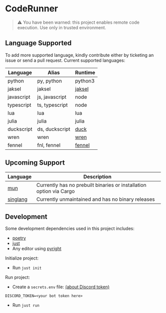 # CodeRunner

> ⚠ You have been warned: this project enables remote code execution. Use only in trusted environment.

## Language Supported

To add more supported language, kindly contribute either by ticketing an issue or send a pull request. Current supported languages:

| Language   | Alias          | Runtime          |
| ---------- | -------------- | ---------------- |
| python     | py, python     | python3          |
| jaksel     | jaksel         | [jaksel][jaksel] |
| javascript | js, javascript | node             |
| typescript | ts, typescript | node             |
| lua        | lua            | lua              |
| julia      | julia          | julia            |
| duckscript | ds, duckscript | [duck][duck]     |
| wren       | wren           | [wren][wren]     |
| fennel     | fnl, fennel    | [fennel][fennel] |

## Upcoming Support

| Language             | Description                                                         |
| -------------------- | ------------------------------------------------------------------- |
| [mun][mun]           | Currently has no prebuilt binaries or installation option via Cargo |
| [singlang][singlang] | Currently unmaintained and has no binary releases                   |

## Development

Some development dependencies used in this project includes:

-   [poetry](https://github.com/python-poetry/poetry)
-   [just](https://github.com/casey/just)
-   Any editor using [pyright](https://github.com/microsoft/pyright)

Initialize project:

-   Run `just init`

Run project:

-   Create a `secrets.env` file: [(about Discord token)](https://discordpy.readthedocs.io/en/stable/discord.html)

```
DISCORD_TOKEN=<your bot token here>
```

-   Run `just run`

[jaksel]: https://github.com/RioChndr/jaksel-language
[duck]: https://github.com/sagiegurari/duckscript
[mun]: https://github.com/mun-lang/mun
[wren]: https://github.com/wren-lang/wren
[singlang]: https://github.com/frizensami/singlang
[fennel]: https://github.com/bakpakin/Fennel
